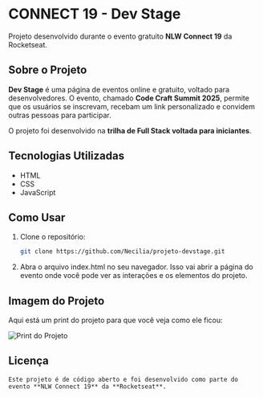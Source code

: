 
# <NLW/> CONNECT 19 - Dev Stage

Projeto desenvolvido durante o evento gratuito **NLW Connect 19** da Rocketseat.

## Sobre o Projeto

**Dev Stage** é uma página de eventos online e gratuito, voltado para desenvolvedores. O evento, chamado **Code Craft Summit 2025**, permite que os usuários se inscrevam, recebam um link personalizado e convidem outras pessoas para participar.

O projeto foi desenvolvido na **trilha de Full Stack voltada para iniciantes**.

## Tecnologias Utilizadas

- HTML
- CSS
- JavaScript

## Como Usar

1. Clone o repositório:
   ```bash
   git clone https://github.com/Necilia/projeto-devstage.git

2. Abra o arquivo index.html no seu navegador.
   Isso vai abrir a página do evento onde você pode ver as interações e os elementos do projeto.

## Imagem do Projeto

Aqui está um print do projeto para que você veja como ele ficou:

![Print do Projeto](images/print-projeto.png)


## Licença

    Este projeto é de código aberto e foi desenvolvido como parte do evento **NLW Connect 19** da **Rocketseat**.
    
